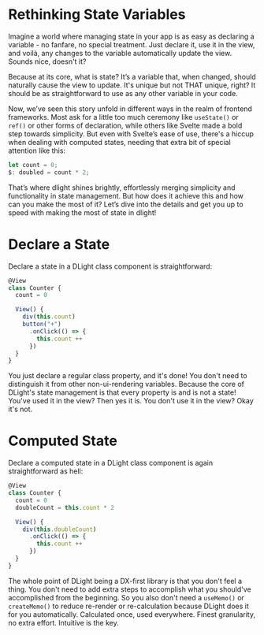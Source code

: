 # Rethinking State Variables
Imagine a world where managing state in your app is as easy as declaring a variable - no fanfare, no special treatment. Just declare it, use it in the view, and voilà, any changes to the variable automatically update the view. Sounds nice, doesn't it?

Because at its core, what is state? It’s a variable that, when changed, should naturally cause the view to update. It's unique but not THAT unique, right? It should be as straightforward to use as any other variable in your code.

Now, we’ve seen this story unfold in different ways in the realm of frontend frameworks. Most ask for a little too much ceremony like `useState()` or `ref()` or other forms of declaration, while others like Svelte made a bold step towards simplicity. But even with Svelte’s ease of use, there's a hiccup when dealing with computed states, needing that extra bit of special attention like this:
```js [svelte]
let count = 0;
$: doubled = count * 2;
```
That’s where dlight shines brightly, effortlessly merging simplicity and functionality in state management. But how does it achieve this and how can you make the most of it? Let’s dive into the details and get you up to speed with making the most of state in dlight!

# Declare a State
Declare a state in a DLight class component is straightforward:
```js
@View
class Counter {
  count = 0

  View() {
    div(this.count)
    button("+")
      .onClick(() => {
        this.count ++
      })
  }
}
```
You just declare a regular class property, and it's done! You don't need to distinguish it from other non-ui-rendering variables. Because the core of DLight's state management is that every property is and is not a state! You've used it in the view? Then yes it is. You don't use it in the view? Okay it's not.

# Computed State
Declare a computed state in a DLight class component is again straightforward as hell:
```js
@View
class Counter {
  count = 0
  doubleCount = this.count * 2

  View() {
    div(this.doubleCount)
      .onClick(() => {
        this.count ++
      })
  }
}
```
The whole point of DLight being a DX-first library is that you don't feel a thing. You don't need to add extra steps to accomplish what you should've accomplished from the beginning. So you also don't need a `useMemo()` or `createMemo()` to reduce re-render or re-calculation because DLight does it for you automatically. Calculated once, used everywhere. Finest granularity, no extra effort. Intuitive is the key.